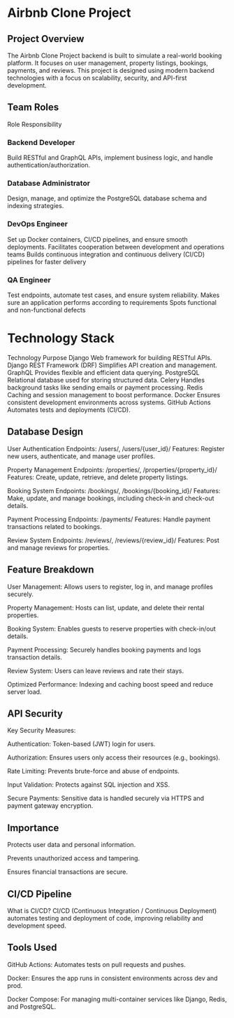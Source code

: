 # Airbnb Clone Project
## Project Overview
The Airbnb Clone Project backend is built to simulate a real-world booking platform. It focuses on user management, property listings, bookings, payments, and reviews. This project is designed using modern backend technologies with a focus on scalability, security, and API-first development.

## Team Roles
Role	Responsibility
### Backend Developer	
Build RESTful and GraphQL APIs, implement business logic, and handle authentication/authorization.
### Database Administrator	
Design, manage, and optimize the PostgreSQL database schema and indexing strategies.
### DevOps Engineer	
Set up Docker containers, CI/CD pipelines, and ensure smooth deployments.
Facilitates cooperation between development and operations teams
Builds continuous integration and continuous delivery (CI/CD) pipelines for faster delivery
### QA Engineer
Test endpoints, automate test cases, and ensure system reliability.
Makes sure an application performs according to requirements
Spots functional and non-functional defects

# Technology Stack
Technology	Purpose
Django	Web framework for building RESTful APIs.
Django REST Framework (DRF)	Simplifies API creation and management.
GraphQL	Provides flexible and efficient data querying.
PostgreSQL	Relational database used for storing structured data.
Celery	Handles background tasks like sending emails or payment processing.
Redis	Caching and session management to boost performance.
Docker	Ensures consistent development environments across systems.
GitHub Actions	Automates tests and deployments (CI/CD).

## Database Design
User Authentication
Endpoints: /users/, /users/{user_id}/
Features: Register new users, authenticate, and manage user profiles.

Property Management
Endpoints: /properties/, /properties/{property_id}/
Features: Create, update, retrieve, and delete property listings.

Booking System
Endpoints: /bookings/, /bookings/{booking_id}/
Features: Make, update, and manage bookings, including check-in and check-out details.

Payment Processing
Endpoints: /payments/
Features: Handle payment transactions related to bookings.

Review System
Endpoints: /reviews/, /reviews/{review_id}/
Features: Post and manage reviews for properties.

## Feature Breakdown
User Management: Allows users to register, log in, and manage profiles securely.

Property Management: Hosts can list, update, and delete their rental properties.

Booking System: Enables guests to reserve properties with check-in/out details.

Payment Processing: Securely handles booking payments and logs transaction details.

Review System: Users can leave reviews and rate their stays.

Optimized Performance: Indexing and caching boost speed and reduce server load.

## API Security
Key Security Measures:

Authentication: Token-based (JWT) login for users.

Authorization: Ensures users only access their resources (e.g., bookings).

Rate Limiting: Prevents brute-force and abuse of endpoints.

Input Validation: Protects against SQL injection and XSS.

Secure Payments: Sensitive data is handled securely via HTTPS and payment gateway encryption.

## Importance

Protects user data and personal information.

Prevents unauthorized access and tampering.

Ensures financial transactions are secure.

## CI/CD Pipeline
What is CI/CD?
CI/CD (Continuous Integration / Continuous Deployment) automates testing and deployment of code, improving reliability and development speed.

## Tools Used
GitHub Actions: Automates tests on pull requests and pushes.

Docker: Ensures the app runs in consistent environments across dev and prod.

Docker Compose: For managing multi-container services like Django, Redis, and PostgreSQL.
